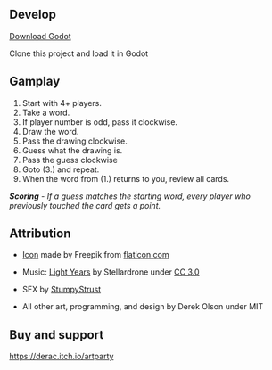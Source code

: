 ## Develop

[Download Godot](https://godotengine.org/download/)

Clone this project and load it in Godot

## Gamplay
1. Start with 4+ players.
2. Take a word.
3. If player number is odd, pass it clockwise.
4. Draw the word.
5. Pass the drawing clockwise.
6. Guess what the drawing is.
7. Pass the guess clockwise
8. Goto (3.) and repeat.
9. When the word from (1.) returns to you, review all cards.

_**Scoring** -
If a guess matches the starting word, every player who previously touched the card gets a point._

## Attribution

- [Icon](https://www.flaticon.com/free-icon/palette_2492988) made by Freepik from [flaticon.com](https://www.flaticon.com)

- Music: [Light Years](https://freemusicarchive.org/music/Stellardrone/Light_Years_1227) by Stellardrone under [CC 3.0](https://creativecommons.org/licenses/by/3.0/)

- SFX by [StumpyStrust](https://opengameart.org/content/ui-sounds)

- All other art, programming, and design by Derek Olson under MIT

## Buy and support

https://derac.itch.io/artparty